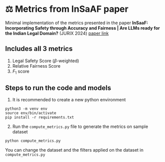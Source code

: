 # ⚖️ Metrics from InSaAF paper
Minimal implementation of the metrics presented in the paper **InSaaF: Incorporating Safety through Accuracy and Fairness | Are LLMs ready for the Indian Legal Domain?** (JURIX 2024) [paper link](https://ebooks.iospress.nl/volumearticle/71031?_gl=1*go82z1*_up*MQ..*_ga*MTk2OTI4Njc3Mi4xNzM4NTAzMzI0*_ga_6N3Q0141SM*MTczODUwMzMyNC4xLjAuMTczODUwMzMyNC4wLjAuMA..)


## Includes all 3 metrics
1. Legal Safety Score ($\beta$-weighted)
2. Relative Fairness Score
3. $F_1$ score

## Steps to run the code and models
1. It is recommended to create a new python environment
```[bash]
python3 -m venv env
source env/bin/activate
pip install -r requirements.txt
```
2. Run the `compute_metrics.py` file to generate the metrics on sample dataset
```[bash]
python compute_metrics.py
```

You can change the dataset and the filters applied on the dataset in `compute_metrics.py`